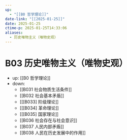 ```yaml
---
up:
  - "[[B0 哲学理论]]"
date-link: "[[2025-01-25]]"
date: 2025-01-25
ctime-p: 2025-01-25T14:33:06
aliases:
  - 历史唯物主义（唯物史观）
---
```


# B03 历史唯物主义（唯物史观）

- up: [[B0 哲学理论]]
- down:	
	- [[B031 社会物质生活条件]]
	- [[B032 社会基本矛盾]]
	- [[[B033] 阶级理论]]
	- [[[B034] 革命理论]]
	- [[[B035] 国家理论]]
	- [[B036 社会存在与社会意识]]
	- [[B037 人民内部矛盾]]
	- [[B038 人民在历史发展中的作用]]
	
